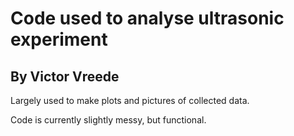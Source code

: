 # Code used to analyse ultrasonic experiment
## By Victor Vreede

Largely used to make plots and pictures of collected data. 

Code is currently slightly messy, but functional.